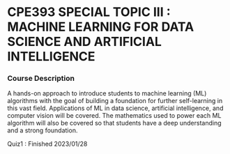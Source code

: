 # CPE393 SPECIAL TOPIC III : MACHINE LEARNING FOR DATA SCIENCE AND ARTIFICIAL INTELLIGENCE

### Course Description
A hands-on approach to introduce students to machine learning (ML) algorithms with the goal of building a foundation for further self-learning in this vast field. Applications of ML in data science, artificial intelligence, and computer vision will be covered. The mathematics used to power each ML algorithm will also be covered so that students have a deep understanding and a strong foundation.

Quiz1 : Finished 2023/01/28